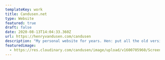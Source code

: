 ```yaml
---
templateKey: work
title: Candusen.net
type: Website
featured: true
draft: false
date: 2020-08-13T14:04:33.360Z
url: https://henryvandusen.com/candusen
description: "My personal website for years. Hen: put all the old versions on there!"
featuredimage:
  - https://res.cloudinary.com/candusen/image/upload/v1600705960/Screen_Shot_2020-09-21_at_12.26.48_PM_lynmef.png
---
```

